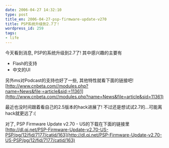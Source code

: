 ```yaml
---
date: 2006-04-27 14:32:10
type: post
title_en: 2006-04-27-psp-firmware-update-v270
title: PSP系统升级到2.7了!
wordpress_id: 259
tags:
- life
---
```


今天看到消息, PSP的系统升级到2.7了! 其中感兴趣的主要有

* Flash的支持
* 中文的UI

另外ms对Podcast的支持也好了一些, 其他特性就看下面的链接吧!
[http://www.cnbeta.com//modules.php?name=News&file;=article&sid;=11361](http://www.cnbeta.com//modules.php?name=News&file=article&sid=11361)

最近也没时间跟着看自己的2.5版本的hack进展了! 不过还是想试试2.7的...可能离hack就更远了:(

对了, PSP Firmware Update v2.70 - US的下载在下面的链接里
[http://dl.qj.net/PSP-Firmware-Update-v2.70-US-PSP/pg/12/fid/7177/catid/163](http://dl.qj.net/PSP-Firmware-Update-v2.70-US-PSP/pg/12/fid/7177/catid/163)
